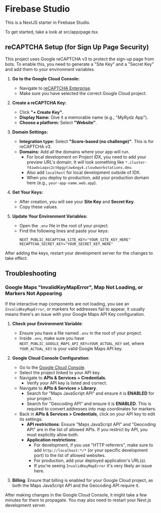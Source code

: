 # Firebase Studio

This is a NextJS starter in Firebase Studio.

To get started, take a look at src/app/page.tsx.

## reCAPTCHA Setup (for Sign Up Page Security)

This project uses Google reCAPTCHA v3 to protect the sign-up page from bots. To enable this, you need to generate a "Site Key" and a "Secret Key" and add them to your environment variables.

1.  **Go to the Google Cloud Console:**
    *   Navigate to [reCAPTCHA Enterprise](https://console.cloud.google.com/security/recaptcha).
    *   Make sure you have selected the correct Google Cloud project.

2.  **Create a reCAPTCHA Key:**
    *   Click **"+ Create Key"**.
    *   **Display Name:** Give it a memorable name (e.g., "MyRydz App").
    *   **Choose a platform:** Select **"Website"**.

3.  **Domain Settings:**
    *   **Integration type:** Select **"Score-based (no challenge)"**. This is for reCAPTCHA v3.
    *   **Domains:** Add all the domains where your app will run.
        *   For local development on Project IDX, you need to add your preview URL's domain. It will look something like `*.cluster-f4iwdviaqvc2ct6pgytzw4xqy4.cloudworkstations.dev`.
        *   Also add `localhost` for local development outside of IDX.
        *   When you deploy to production, add your production domain here (e.g., `your-app-name.web.app`).

4.  **Get Your Keys:**
    *   After creation, you will see your **Site Key** and **Secret Key**.
    *   Copy these values.

5.  **Update Your Environment Variables:**
    *   Open the `.env` file in the root of your project.
    *   Find the following lines and paste your keys:
        ```
        NEXT_PUBLIC_RECAPTCHA_SITE_KEY="YOUR_SITE_KEY_HERE"
        RECAPTCHA_SECRET_KEY="YOUR_SECRET_KEY_HERE"
        ```

After adding the keys, restart your development server for the changes to take effect.

## Troubleshooting

### Google Maps "InvalidKeyMapError", Map Not Loading, or Markers Not Appearing

If the interactive map components are not loading, you see an `InvalidKeyMapError`, or markers for addresses fail to appear, it usually means there's an issue with your Google Maps API Key configuration.

1.  **Check your Environment Variable**:
    *   Ensure you have a file named `.env` in the root of your project.
    *   Inside `.env`, make sure you have `NEXT_PUBLIC_GOOGLE_MAPS_API_KEY=YOUR_ACTUAL_KEY` set, where `YOUR_ACTUAL_KEY` is your valid Google Maps API key.

2.  **Google Cloud Console Configuration**:
    *   Go to the [Google Cloud Console](https://console.cloud.google.com/).
    *   Select the project linked to your API key.
    *   Navigate to **APIs & Services > Credentials**.
        *   Verify your API key is listed and correct.
    *   Navigate to **APIs & Services > Library**.
        *   Search for "Maps JavaScript API" and ensure it is **ENABLED** for your project.
        *   Search for "Geocoding API" and ensure it is **ENABLED**. This is required to convert addresses into map coordinates for markers.
    *   Back in **APIs & Services > Credentials**, click on your API key to edit its settings:
        *   **API restrictions**: Ensure "Maps JavaScript API" and "Geocoding API" are in the list of allowed APIs. If you restrict by API, you must explicitly allow both.
        *   **Application restrictions**:
            *   For development, if you use "HTTP referrers", make sure to add `http://localhost:*/*` (or your specific development port) to the list of allowed websites.
            *   For production, add your deployed application's URL(s).
            *   If you're seeing `InvalidKeyMapError` it's very likely an issue here.

3.  **Billing**: Ensure that billing is enabled for your Google Cloud project, as both the Maps JavaScript API and the Geocoding API require it.

After making changes in the Google Cloud Console, it might take a few minutes for them to propagate. You may also need to restart your Next.js development server.
